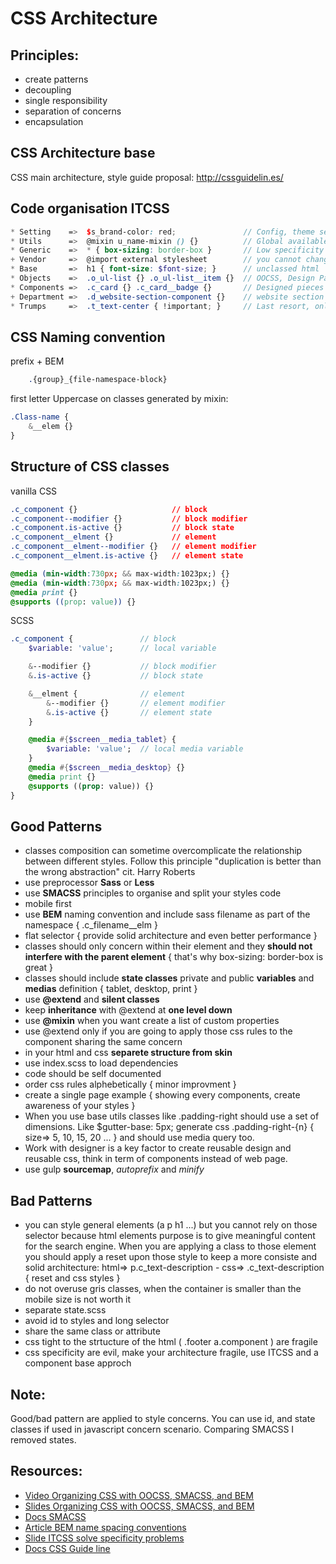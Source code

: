 # CSS Architecture

## Principles:
* create patterns
* decoupling
* single responsibility
* separation of concerns
* encapsulation


## CSS Architecture base
CSS main architecture, style guide proposal:
http://cssguidelin.es/


## Code organisation ITCSS
```scss
* Setting    =>  $s_brand-color: red;               // Config, theme setting, brand color
* Utils      =>  @mixin u_name-mixin () {}          // Global available tools like function, mixin (the original name was Tools)
* Generic    =>  * { box-sizing: border-box }       // Low specificity reset.css normalize.css
+ Vendor     =>  @import external stylesheet        // you cannot change the css here (It's not part of ITCSS)
* Base       =>  h1 { font-size: $font-size; }      // unclassed html
* Objects    =>  .o_ul-list {} .o_ul-list__item {}  // OOCSS, Design Pattern, No cosmetics, Agnostically named
* Components =>  .c_card {} .c_card__badge {}       // Designed pieces of UI
+ Department =>  .d_website-section-component {}    // website section specific classes (It's not part of ITCSS)
* Trumps     =>  .t_text-center { !important; }     // Last resort, only affect one specific piece of DOM
```


## CSS Naming convention
prefix + BEM
```sass
    .{group}_{file-namespace-block}
```

first letter Uppercase on classes generated by mixin:
```css
.Class-name {
    &__elem {}
}
```


## Structure of CSS classes
vanilla CSS
```css
.c_component {}                     // block
.c_component--modifier {}           // block modifier
.c_component.is-active {}           // block state
.c_component__elment {}             // element
.c_component__elment--modifier {}   // element modifier
.c_component__elment.is-active {}   // element state

@media (min-width:730px; && max-width:1023px;) {}
@media (min-width:730px; && max-width:1023px;) {}
@media print {}
@supports ((prop: value)) {}
```

SCSS
```sass
.c_component {               // block
    $variable: 'value';      // local variable

    &--modifier {}           // block modifier
    &.is-active {}           // block state

    &__elment {              // element
        &--modifier {}       // element modifier
        &.is-active {}       // element state
    }

    @media #{$screen__media_tablet} {
        $variable: 'value';  // local media variable
    }
    @media #{$screen__media_desktop} {}
    @media print {}
    @supports ((prop: value)) {}
}
```


## Good Patterns
* classes composition can sometime overcomplicate the relationship between different styles. Follow this principle "duplication is better than the wrong abstraction" cit. Harry Roberts
* use preprocessor __Sass__ or __Less__
* use __SMACSS__ principles to organise and split your styles code
* mobile first
* use __BEM__ naming convention and include sass filename as part of the namespace { .c_filename__elm }
* flat selector { provide solid architecture and even better performance }
* classes should only concern within their element and they __should not interfere with the parent element__ { that's why box-sizing: border-box is great }
* classes should include __state classes__ private and public __variables__ and __medias__ definition { tablet, desktop, print }
* use __@extend__ and __silent classes__
* keep __inheritance__ with @extend at __one level down__
* use __@mixin__ when you want create a list of custom properties
* use @extend only if you are going to apply those css rules to the component sharing the same concern
* in your html and css __separete structure from skin__
* use index.scss to load dependencies
* code should be self documented
* order css rules alphebetically { minor improvment }
* create a single page example { showing every components, create awareness of your styles }
* When you use base utils classes like .padding-right should use a set of dimensions. Like $gutter-base: 5px; generate css .padding-right-{n} { size=> 5, 10, 15, 20 ... } and should use media query too.
* Work with designer is a key factor to create reusable design and reusable css, think in term of components instead of web page.
* use gulp __sourcemap__, _autoprefix_ and _minify_

## Bad Patterns
* you can style general elements (a p h1 ...) but you cannot rely on those selector because html elements purpose is to give meaningful content for the search engine. When you are applying a class to those element you should apply a reset upon those style to keep a more consiste and solid architecture: html=> p.c_text-description - css=> .c_text-description { reset and css styles }
* do not overuse gris classes, when the container is smaller than the mobile size is not worth it
* separate state.scss
* avoid id to styles and long selector
* share the same class or attribute
* css tight to the strtucture of the html ( .footer a.component ) are fragile
* css specificity are evil, make your architecture fragile, use ITCSS and a component base approch

## Note:
Good/bad pattern are applied to style concerns. You can use id, and state classes if used in javascript concern scenario.
Comparing SMACSS I removed states.

## Resources:
* [Video Organizing CSS with OOCSS, SMACSS, and BEM](https://www.youtube.com/watch?v=IKFq2cSbQ4Q)
* [Slides Organizing CSS with OOCSS, SMACSS, and BEM](https://speakerdeck.com/mattstauffer/organizing-css-oocss-smacss-and-bem)
* [Docs SMACSS](https://smacss.com/)
* [Article BEM name spacing conventions](http://csswizardry.com/2015/03/more-transparent-ui-code-with-namespaces/)
* [Slide ITCSS solve specificity problems](https://speakerdeck.com/dafed/managing-css-projects-with-itcss)
* [Docs CSS Guide line](http://cssguidelin.es/)
